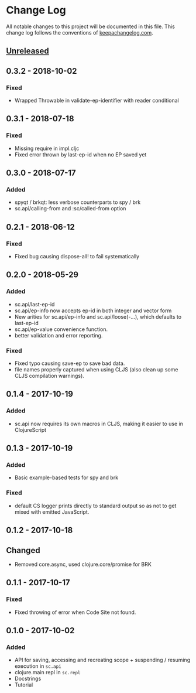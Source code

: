 # Change Log
All notable changes to this project will be documented in this file. This change log follows the conventions of [keepachangelog.com](http://keepachangelog.com/).

## [Unreleased]

## 0.3.2 - 2018-10-02
### Fixed
- Wrapped Throwable in validate-ep-identifier with reader conditional

## 0.3.1 - 2018-07-18
### Fixed
- Missing require in impl.cljc
- Fixed error thrown by last-ep-id when no EP saved yet

## 0.3.0 - 2018-07-17
### Added
- spyqt / brkqt: less verbose counterparts to spy / brk
- sc.api/calling-from and :sc/called-from option

## 0.2.1 - 2018-06-12
### Fixed
- Fixed bug causing dispose-all! to fail systematically

## 0.2.0 - 2018-05-29
### Added
- sc.api/last-ep-id
- sc.api/ep-info now accepts ep-id in both integer and vector form
- New arities for sc.api/ep-info and sc.api/loose(-...), which defaults to last-ep-id
- sc.api/ep-value convenience function.
- better validation and error reporting.
### Fixed
- Fixed typo causing save-ep to save bad data.
- file names properly captured when using CLJS (also clean up some CLJS compilation warnings).

## 0.1.4 - 2017-10-19
### Added
- sc.api now requires its own macros in CLJS, making it easier to use in ClojureScript
## 0.1.3 - 2017-10-19
### Added
- Basic example-based tests for spy and brk
### Fixed 
- default CS logger prints directly to standard output so as not to get mixed with emitted JavaScript.

## 0.1.2 - 2017-10-18
## Changed
- Removed core.async, used clojure.core/promise for BRK

## 0.1.1 - 2017-10-17
### Fixed
- Fixed throwing of error when Code Site not found.

## 0.1.0 - 2017-10-02
### Added
- API for saving, accessing and recreating scope + suspending / resuming execution in `sc.api`
- clojure.main repl in `sc.repl`
- Docstrings
- Tutorial

[Unreleased]: https://github.com/vvvvalvalval/scope-capture/compare/v0.3.2...HEAD
[0.3.2]: https://github.com/vvvvalvalval/scope-capture/compare/v0.3.0...v0.3.2
[0.3.0]: https://github.com/vvvvalvalval/scope-capture/compare/v0.2.1...v0.3.0
[0.2.1]: https://github.com/vvvvalvalval/scope-capture/compare/v0.2.0...v0.2.1
[0.2.0]: https://github.com/vvvvalvalval/scope-capture/compare/v0.1.4...v0.2.0
[0.1.4]: https://github.com/vvvvalvalval/scope-capture/compare/v0.1.3...v0.1.4
[0.1.3]: https://github.com/vvvvalvalval/scope-capture/compare/v0.1.2...v0.1.3
[0.1.2]: https://github.com/vvvvalvalval/scope-capture/compare/v0.1.1...v0.1.2
[0.1.1]: https://github.com/vvvvalvalval/scope-capture/compare/v0.1.0...v0.1.1
